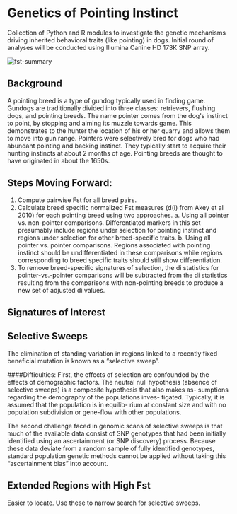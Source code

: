 Genetics of Pointing Instinct
===============

Collection of Python and R modules to investigate the genetic mechanisms driving inherited behavioral traits (like pointing) in dogs. Initial round of analyses will be conducted using Illumina Canine HD 173K SNP array.

![fst-summary](https://github.com/borgmaan/whats_the_point/raw/master/images/fst_figure_2.png.png)


Background 
---------------
A pointing breed is a type of gundog typically used in finding game. Gundogs are traditionally divided into three classes: retrievers, flushing dogs, and pointing breeds. The name pointer comes from the dog's instinct to point, by stopping and aiming its muzzle towards game. This demonstrates to the hunter the location of his or her quarry and allows them to move into gun range. Pointers were selectively bred for dogs who had abundant pointing and backing instinct. They typically start to acquire their hunting instincts at about 2 months of age. Pointing breeds are thought to have originated in about the 1650s.

Steps Moving Forward:
----------------
1. Compute pairwise Fst for all breed pairs.
2. Calculate breed specific normalized Fst measures (d(i) from Akey et al 2010) for each pointing breed using two approaches. 
	a. Using all pointer vs. non-pointer comparisons. Differentiated markers in this set presumably include regions under selection for pointing instinct and regions under selection for other breed-specific traits.
	b. Using all pointer vs. pointer comparisons. Regions associated with pointing instinct should be undifferentiated in these comparisons while regions corresponding to breed specific traits should still show differentiation.
3. To remove breed-specific signatures of selection, the di statistics for pointer-vs.-pointer comparisons will be subtracted from the di statistics resulting from the comparisons with non-pointing breeds to produce a new set of adjusted di values.

Signatures of Interest
---------------
## Selective Sweeps
The elimination of standing variation in regions linked to a recently fixed beneficial mutation is known as a “selective sweep”.

####Difficulties:
First, the effects of selection are confounded by the effects of demographic factors. The neutral null hypothesis (absence of selective sweeps) is a composite hypothesis that also makes as- sumptions regarding the demography of the populations inves- tigated. Typically, it is assumed that the population is in equilib- rium at constant size and with no population subdivision or gene-flow with other populations.

The second challenge faced in genomic scans of selective sweeps is that much of the available data consist of SNP genotypes that had been initially identified using an ascertainment (or SNP discovery) process. Because these data deviate from a random sample of fully identified genotypes, standard population genetic methods cannot be applied without taking this “ascertainment bias” into account.


## Extended Regions with High Fst
Easier to locate. Use these to narrow search for selective sweeps. 

